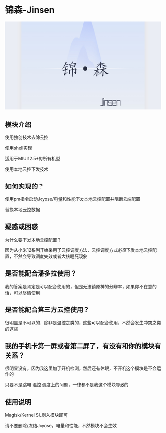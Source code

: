 # 锦森-Jinsen
![Header](https://github.com/Jinsens/Jinsen/blob/main/Jinsen.png "Header")
## 模块介绍
使用独创技术去除云控

使用shell实现

适用于MIUI12.5+的所有机型

使用本地云控下发技术

## 如何实现的？

使用pm指令启动Joyose/电量和性能下发本地云控配置并阻断云端配置

替换本地云控数据

## 疑惑或困惑

为什么要下发本地云控配置？

因为从小米12系列开始采用了云控调度方法，云控调度方式必须下发本地云控配置，不然会导致调度失效或者大核睡死现象

## 是否能配合潘多拉使用？

我的答案是肯定是可以配合使用的，但是无法锁原神的分辨率，如果你不在意的话，可以尽情使用

## 是否能配合第三方云控使用？

很明显是不可以的，除非是温控之类的，这些可以配合使用，不然会发生冲突之类的这些

## 我的手机卡第一屏或者第二屏了，有没有和你的模块有关系？

很明显没有，因为我这里加了开机检测，然后还有休眠，不开机这个模块是不会运作的

只要不是跳电 温控 调度上的问题，一律都不是我这个模块导致的

## 使用说明

Magisk/Kernel SU刷入模块即可

请不要删除/冻结Joyose，电量和性能，不然模块不会生效
